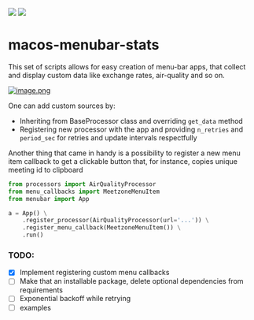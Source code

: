 ![](https://img.shields.io/badge/python-3.6%2C3.7%2C3.8%2C3.9-blue)
![](https://img.shields.io/badge/os-macOS-brightgreen)
# macos-menubar-stats
This set of scripts allows for easy creation of menu-bar apps, that collect and display custom data like exchange rates, air-quality and so on. 

[![image.png](https://i.postimg.cc/YqfZLr5n/image.png)](https://postimg.cc/9r0JvhFZ)

One can add custom sources by:
 - Inheriting from BaseProcessor class and overriding `get_data` method
 - Registering new processor with the app and providing `n_retries` and `period_sec` for retries and update intervals respectfully

Another thing that came in handy is a possibility to register a new menu item callback to get a clickable button that, for instance, copies unique meeting id to clipboard

```python
from processors import AirQualityProcessor
from menu_callbacks import MeetzoneMenuItem
from menubar import App

a = App() \
    .register_processor(AirQualityProcessor(url='...')) \
    .register_menu_callback(MeetzoneMenuItem()) \
    .run()
```


### TODO:
- [X] Implement registering custom menu callbacks
- [ ] Make that an installable package, delete optional dependencies from requirements
- [ ] Exponential backoff while retrying
- [ ] examples
